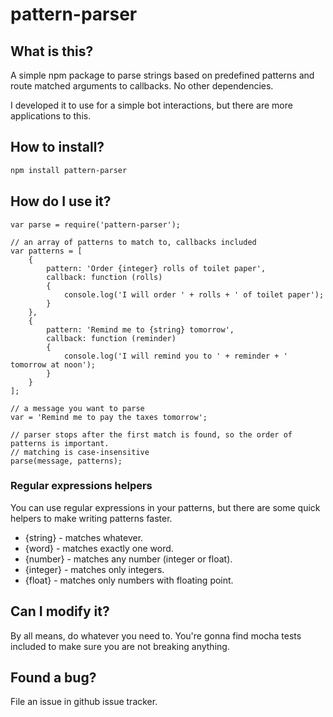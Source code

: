 pattern-parser
==============================
## What is this?

A simple npm package to parse strings based on predefined patterns and route matched arguments to callbacks. No other dependencies.

I developed it to use for a simple bot interactions, but there are more applications to this.

## How to install?

```sh
npm install pattern-parser
```

## How do I use it?

~~~
var parse = require('pattern-parser');

// an array of patterns to match to, callbacks included
var patterns = [
    {
        pattern: 'Order {integer} rolls of toilet paper',
        callback: function (rolls)
        {
            console.log('I will order ' + rolls + ' of toilet paper');
        }
    },
    {
        pattern: 'Remind me to {string} tomorrow',
        callback: function (reminder)
        {
            console.log('I will remind you to ' + reminder + ' tomorrow at noon');
        }
    }
];

// a message you want to parse
var = 'Remind me to pay the taxes tomorrow';

// parser stops after the first match is found, so the order of patterns is important.
// matching is case-insensitive
parse(message, patterns);
~~~

### Regular expressions helpers

You can use regular expressions in your patterns, but there are some quick helpers to make writing patterns faster.

* {string} - matches whatever.
* {word} - matches exactly one word.
* {number} - matches any number (integer or float).
* {integer} - matches only integers.
* {float} - matches only numbers with floating point.


## Can I modify it?

By all means, do whatever you need to. You're gonna find mocha tests included to make sure you are not breaking anything.

## Found a bug?

File an issue in github issue tracker.